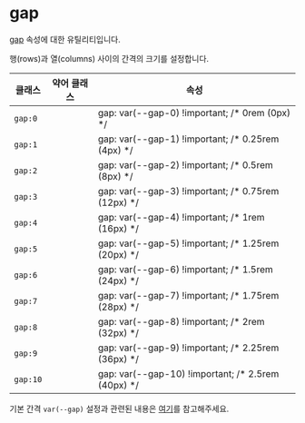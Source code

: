 # gap

[gap](https://developer.mozilla.org/en-US/docs/Web/CSS/gap) 속성에 대한 유틸리티입니다.

행(rows)과 열(columns) 사이의 간격의 크기를 설정합니다.

<table>
  <thead>
    <tr>
      <th scope="col">클래스</th>
      <th scope="col">약어 클래스</th>
      <th scope="col">속성</th>
    </tr>
  </thead>
  <tbody>
<tr>
  <td><code>gap:0</code></td>
  <td class="blank"></td>
  <td><span class="code">gap: var(--gap-0) !important;</span> <span class="c:weak">/* 0rem (0px) */</span></td>
</tr>

<tr>
  <td><code>gap:1</code></td>
  <td class="blank"></td>
  <td><span class="code">gap: var(--gap-1) !important;</span> <span class="c:weak">/* 0.25rem (4px) */</span></td>
</tr>

<tr>
  <td><code>gap:2</code></td>
  <td class="blank"></td>
  <td><span class="code">gap: var(--gap-2) !important;</span> <span class="c:weak">/* 0.5rem (8px) */</span></td>
</tr>

<tr>
  <td><code>gap:3</code></td>
  <td class="blank"></td>
  <td><span class="code">gap: var(--gap-3) !important;</span> <span class="c:weak">/* 0.75rem (12px) */</span></td>
</tr>

<tr>
  <td><code>gap:4</code></td>
  <td class="blank"></td>
  <td><span class="code">gap: var(--gap-4) !important;</span> <span class="c:weak">/* 1rem (16px) */</span></td>
</tr>

<tr>
  <td><code>gap:5</code></td>
  <td class="blank"></td>
  <td><span class="code">gap: var(--gap-5) !important;</span> <span class="c:weak">/* 1.25rem (20px) */</span></td>
</tr>

<tr>
  <td><code>gap:6</code></td>
  <td class="blank"></td>
  <td><span class="code">gap: var(--gap-6) !important;</span> <span class="c:weak">/* 1.5rem (24px) */</span></td>
</tr>

<tr>
  <td><code>gap:7</code></td>
  <td class="blank"></td>
  <td><span class="code">gap: var(--gap-7) !important;</span> <span class="c:weak">/* 1.75rem (28px) */</span></td>
</tr>

<tr>
  <td><code>gap:8</code></td>
  <td class="blank"></td>
  <td><span class="code">gap: var(--gap-8) !important;</span> <span class="c:weak">/* 2rem (32px) */</span></td>
</tr>

<tr>
  <td><code>gap:9</code></td>
  <td class="blank"></td>
  <td><span class="code">gap: var(--gap-9) !important;</span> <span class="c:weak">/* 2.25rem (36px) */</span></td>
</tr>

<tr>
  <td><code>gap:10</code></td>
  <td class="blank"></td>
  <td><span class="code">gap: var(--gap-10) !important;</span> <span class="c:weak">/* 2.5rem (40px) */</span></td>
</tr>

  </tbody>

</table>

기본 간격 `var(--gap)` 설정과 관련된 내용은 [여기](../../variables/gap.md)를 참고해주세요.

